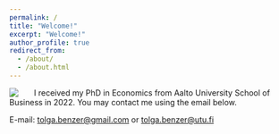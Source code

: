 ```yaml
---
permalink: /
title: "Welcome!"
excerpt: "Welcome!"
author_profile: true
redirect_from: 
  - /about/
  - /about.html
---
```


<img style="float: left; padding-right: 25px;" src="https://user-images.githubusercontent.com/59729056/132135190-2d134213-c4a4-404c-a132-6b82c2c56aea.png" align="left">

I received my PhD in Economics from Aalto University School of Business in 2022. You may contact me using the email below.

E-mail:    [tolga.benzer@gmail.com](mailto:tolga.benzer@gmail.com) or [tolga.benzer@utu.fi](mailto:tolga.benzer@utu.fi)

